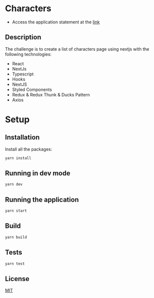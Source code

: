 # Characters

- Access the application statement at the [link](https://characters-six.vercel.app/)

## Description

The challenge is to create a list of characters page using nextjs with the following technologies:

- React
- NextJs
- Typescript
- Hooks
- NextJS
- Styled Components
- Redux & Redux Thunk & Ducks Pattern
- Axios

# Setup

## Installation

Install all the packages:

```bash
yarn install
```

## Running in dev mode

```bash
yarn dev
```

## Running the application

```bash
yarn start
```

## Build

```bash
yarn build
```

## Tests

```bash
yarn test
```

## License

[MIT](https://choosealicense.com/licenses/mit/)
